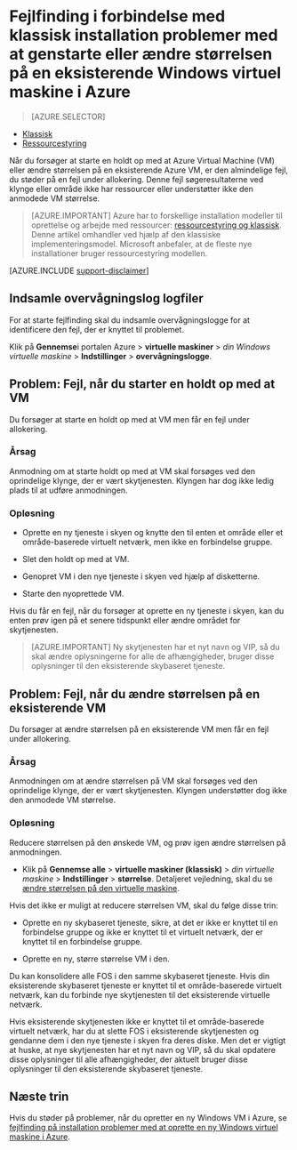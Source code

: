 <properties
   pageTitle="VM at genstarte eller ændre størrelsen på problemer med | Microsoft Azure"
   description="Fejlfinding i forbindelse med klassisk installation problemer med at genstarte eller ændre størrelsen på en eksisterende Windows virtuel maskine i Azure"
   services="virtual-machines-windows"
   documentationCenter=""
   authors="Deland-Han"
   manager="felixwu"
   editor=""
   tags="top-support-issue"/>

<tags
   ms.service="virtual-machines-windows"
   ms.topic="support-article"
   ms.tgt_pltfrm="vm-windows"
   ms.workload="required"
   ms.date="09/20/2016"
   ms.devlang="na"
   ms.author="delhan"/>

# <a name="troubleshoot-classic-deployment-issues-with-restarting-or-resizing-an-existing-windows-virtual-machine-in-azure"></a>Fejlfinding i forbindelse med klassisk installation problemer med at genstarte eller ændre størrelsen på en eksisterende Windows virtuel maskine i Azure

> [AZURE.SELECTOR]
- [Klassisk](virtual-machines-windows-classic-restart-resize-error-troubleshooting.md)
- [Ressourcestyring](../../virtual-machines-windows-restart-resize-error-troubleshooting.md)

Når du forsøger at starte en holdt op med at Azure Virtual Machine (VM) eller ændre størrelsen på en eksisterende Azure VM, er den almindelige fejl, du støder på en fejl under allokering. Denne fejl søgeresultaterne ved klynge eller område ikke har ressourcer eller understøtter ikke den anmodede VM størrelse.
> [AZURE.IMPORTANT] Azure har to forskellige installation modeller til oprettelse og arbejde med ressourcer: [ressourcestyring og klassisk](../../../resource-manager-deployment-model.md).  Denne artikel omhandler ved hjælp af den klassiske implementeringsmodel. Microsoft anbefaler, at de fleste nye installationer bruger ressourcestyring modellen.

[AZURE.INCLUDE [support-disclaimer](../../../../includes/support-disclaimer.md)]

## <a name="collect-audit-logs"></a>Indsamle overvågningslog logfiler

For at starte fejlfinding skal du indsamle overvågningslogge for at identificere den fejl, der er knyttet til problemet.

Klik på **Gennemse**i portalen Azure > **virtuelle maskiner** > _din Windows virtuelle maskine_ > **Indstillinger** > **overvågningslogge**.

## <a name="issue-error-when-starting-a-stopped-vm"></a>Problem: Fejl, når du starter en holdt op med at VM

Du forsøger at starte en holdt op med at VM men får en fejl under allokering.

### <a name="cause"></a>Årsag

Anmodning om at starte holdt op med at VM skal forsøges ved den oprindelige klynge, der er vært skytjenesten. Klyngen har dog ikke ledig plads til at udføre anmodningen.

### <a name="resolution"></a>Opløsning

* Oprette en ny tjeneste i skyen og knytte den til enten et område eller et område-baserede virtuelt netværk, men ikke en forbindelse gruppe.

* Slet den holdt op med at VM.

* Genopret VM i den nye tjeneste i skyen ved hjælp af disketterne.

* Starte den nyoprettede VM.

Hvis du får en fejl, når du forsøger at oprette en ny tjeneste i skyen, kan du enten prøv igen på et senere tidspunkt eller ændre området for skytjenesten.

> [AZURE.IMPORTANT] Ny skytjenesten har et nyt navn og VIP, så du skal ændre oplysningerne for alle de afhængigheder, bruger disse oplysninger til den eksisterende skybaseret tjeneste.

## <a name="issue-error-when-resizing-an-existing-vm"></a>Problem: Fejl, når du ændre størrelsen på en eksisterende VM

Du forsøger at ændre størrelsen på en eksisterende VM men får en fejl under allokering.

### <a name="cause"></a>Årsag

Anmodningen om at ændre størrelsen på VM skal forsøges ved den oprindelige klynge, der er vært skytjenesten. Klyngen understøtter dog ikke den anmodede VM størrelse.

### <a name="resolution"></a>Opløsning

Reducere størrelsen på den ønskede VM, og prøv igen ændre størrelsen på anmodningen.

* Klik på **Gennemse alle** > **virtuelle maskiner (klassisk)** > _din virtuelle maskine_ > **Indstillinger** > **størrelse**. Detaljeret vejledning, skal du se [ændre størrelsen på den virtuelle maskine](https://msdn.microsoft.com/library/dn168976.aspx).

Hvis det ikke er muligt at reducere størrelsen VM, skal du følge disse trin:

  * Oprette en ny skybaseret tjeneste, sikre, at det er ikke er knyttet til en forbindelse gruppe og ikke er knyttet til et virtuelt netværk, der er knyttet til en forbindelse gruppe.

  * Oprette en ny, større størrelse VM i den.

Du kan konsolidere alle FOS i den samme skybaseret tjeneste. Hvis din eksisterende skybaseret tjeneste er knyttet til et område-baserede virtuelt netværk, kan du forbinde nye skytjenesten til det eksisterende virtuelle netværk.

Hvis eksisterende skytjenesten ikke er knyttet til et område-baserede virtuelt netværk, har du at slette FOS i eksisterende skytjenesten og gendanne dem i den nye tjeneste i skyen fra deres diske. Men det er vigtigt at huske, at nye skytjenesten har et nyt navn og VIP, så du skal opdatere disse oplysninger til alle afhængigheder, der aktuelt bruger disse oplysninger til den eksisterende skybaseret tjeneste.

## <a name="next-steps"></a>Næste trin

Hvis du støder på problemer, når du opretter en ny Windows VM i Azure, se [fejlfinding på installation problemer med at oprette en ny Windows virtuel maskine i Azure](../../virtual-machines-windows-troubleshoot-deployment-new-vm.md).
